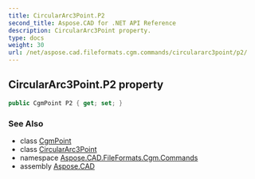 ```yaml
---
title: CircularArc3Point.P2
second_title: Aspose.CAD for .NET API Reference
description: CircularArc3Point property. 
type: docs
weight: 30
url: /net/aspose.cad.fileformats.cgm.commands/circulararc3point/p2/
---
```

## CircularArc3Point.P2 property

```csharp
public CgmPoint P2 { get; set; }
```

### See Also

* class [CgmPoint](../../../aspose.cad.fileformats.cgm.classes/cgmpoint/)
* class [CircularArc3Point](../)
* namespace [Aspose.CAD.FileFormats.Cgm.Commands](../../circulararc3point/)
* assembly [Aspose.CAD](../../../)


